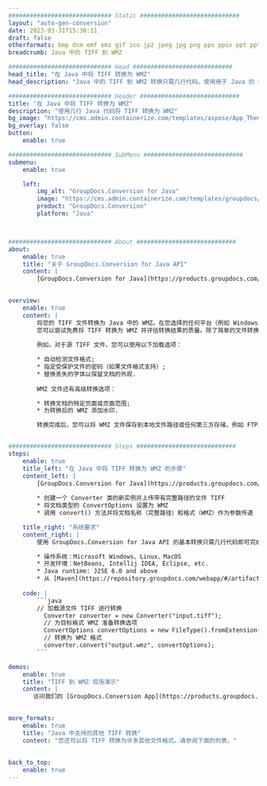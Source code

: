 ```yaml
---
############################# Static ############################
layout: "auto-gen-conversion"
date: 2023-03-31T15:30:11
draft: false
otherformats: bmp dcm emf emz gif ico jp2 jpeg jpg png pps ppsx ppt pptx psb psd svg svgz tga tif tiff webp wmf wmz
breadcrumb: Java 中的 TIFF 到 WMZ

############################# Head ############################
head_title: "在 Java 中将 TIFF 转换为 WMZ"
head_description: "Java 中的 TIFF 到 WMZ 转换只需几行代码。使用用于 Java 的 GroupDocs 文档转换 API 转换 160 多种文件格式"

############################# Header ############################
title: "在 Java 中将 TIFF 转换为 WMZ"
description: "使用几行 Java 代码将 TIFF 转换为 WMZ"
bg_image: "https://cms.admin.containerize.com/templates/aspose/App_Themes/V3/images/bg/header1.png"
bg_overlay: false
button:
    enable: true

############################# SubMenu ############################
submenu:
    enable: true

    left:
        img_alt: "GroupDocs.Conversion for Java"
        image: "https://cms.admin.containerize.com/templates/groupdocs/images/product-logos/90x90-noborder/groupdocs-conversion-java.png"
        product: "GroupDocs.Conversion"
        platform: "Java"



############################# About ############################
about:
    enable: true
    title: "关于 GroupDocs.Conversion for Java API"
    content: |
        [GroupDocs.Conversion for Java](https://products.groupdocs.com/conversion/java/) 是一种高级文件格式转换 API，用于在 Microsoft Office、OpenDocument、PDF、HTML、电子邮件、CAD 等流行图像和文档格式之间进行转换。只需几行代码即可完成更多工作。本机 API 会自动检测原始文档的格式，并提供许多选项来自定义转换后的文档。除了从文档中提取信息的功能外，它还默认支持将转换结果缓存到本地磁盘。但是，任何类型的缓存存储都可以通过实施适当的接口来支持 - Amazon S3、Dropbox、Google Drive、Windows Azure、Reddis 或任何其他接口。
    

overview:
    enable: true
    content: |
        将您的 TIFF 文件转换为 Java 中的 WMZ。在您选择的任何平台（例如 Windows、Linux、macOS）上，只需几行 Java 代码。
        您可以尝试免费将 TIFF 转换为 WMZ 并评估转换结果的质量。除了简单的文件转换脚本外，您还可以尝试更复杂的选项来加载 TIFF 源文件并存储 WMZ 输出。 
        
        例如，对于源 TIFF 文件，您可以使用以下加载选项：

        * 自动检测文件格式;
        * 指定受保护文件的密码（如果文件格式支持）;
        * 替换丢失的字体以保留文档的外观.
        
        WMZ 文件还有高级转换选项：

        * 转换文档的特定页面或页面范围;
        * 为转换后的 WMZ 添加水印.

        转换完成后，您可以将 WMZ 文件保存到本地文件路径或任何第三方存储，例如 FTP、Amazon S3、Google Drive、Dropbox 等。请注意 - 转换 TIFF到 WMZ，您不需要安装任何额外的软件，例如 MS Office、Open Office、Adobe Acrobat Reader 等。


############################# Steps ############################
steps:
    enable: true
    title_left: "在 Java 中将 TIFF 转换为 WMZ 的步骤"
    content_left: |
        [GroupDocs.Conversion for Java](https://products.groupdocs.com/conversion/java/) 允许开发人员使用几行代码轻松地将 TIFF 文件转换为 WMZ。
        
        * 创建一个 Converter 类的新实例并上传带有完整路径的文件 TIFF
        * 将文档类型的 ConvertOptions 设置为 WMZ
        * 调用 convert() 方法并将文档名称（完整路径）和格式（WMZ）作为参数传递

    title_right: "系统要求"
    content_right: |
        使用 GroupDocs.Conversion for Java API 的基本转换只需几行代码即可完成。所有主要平台和操作系统都支持我们的 API。在执行以下代码之前，请确保您的系统上安装了以下先决条件。

        * 操作系统：Microsoft Windows、Linux、MacOS
        * 开发环境：NetBeans, Intellij IDEA, Eclipse, etc.
        * Java runtime: J2SE 6.0 and above
        * 从 [Maven](https://repository.groupdocs.com/webapp/#/artifacts/browse/tree/General/repo/com/groupdocs/groupdocs-conversion) 获取最新的 GroupDocs.Conversion for Java
         
    code: |
        ```java    
        // 加载源文件 TIFF 进行转换
          Converter converter = new Converter("input.tiff");
          // 为目标格式 WMZ 准备转换选项
          ConvertOptions convertOptions = new FileType().fromExtension("wmz").getConvertOptions();
          // 转换为 WMZ 格式
          converter.convert("output.wmz", convertOptions);
        ```

demos:
    enable: true
    title: "TIFF 到 WMZ 现场演示"
    content: |
       访问我们的 [GroupDocs.Conversion App](https://products.groupdocs.app/conversion/family) 网站并立即尝试 TIFF 到 WMZ 转换。免费演示具有以下好处
          

more_formats:
    enable: true
    title: "Java 中支持的其他 TIFF 转换"
    content: "您还可以将 TIFF 转换为许多其他文件格式。请参阅下面的列表。"
       
       
back_to_top:
    enable: true
---
```

